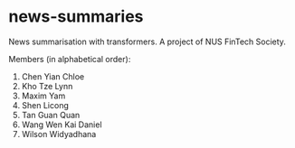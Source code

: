 # news-summaries
News summarisation with transformers. A project of NUS FinTech Society.

Members (in alphabetical order):

1. Chen Yian Chloe
2. Kho Tze Lynn
3. Maxim Yam
4. Shen Licong
5. Tan Guan Quan
6. Wang Wen Kai Daniel
7. Wilson Widyadhana

